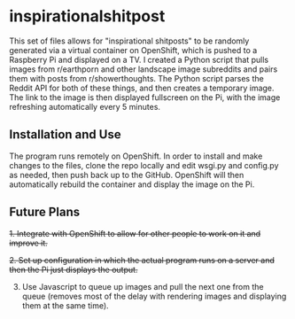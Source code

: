# inspirationalshitpost
This set of files allows for "inspirational shitposts" to be randomly generated via a virtual container on OpenShift, which is pushed to a Raspberry Pi and displayed on a TV. I created a Python script that pulls images from r/earthporn and other landscape image subreddits and pairs them with posts from r/showerthoughts. The Python script parses the Reddit API for both of these things, and then creates a temporary image. The link to the image is then displayed fullscreen on the Pi, with the image refreshing automatically every 5 minutes.

## Installation and Use
The program runs remotely on OpenShift. In order to install and make changes to the files, clone the repo locally and edit wsgi.py and config.py as needed, then push back up to the GitHub. OpenShift will then automatically rebuild the container and display the image on the Pi.

## Future Plans
~~1. Integrate with OpenShift to allow for other people to work on it and improve it.~~

~~2. Set up configuration in which the actual program runs on a server and then the Pi just displays the output.~~

3. Use Javascript to queue up images and pull the next one from the queue (removes most of the delay with rendering images and displaying them at the same time).

